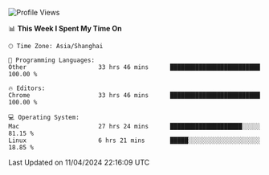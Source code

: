 <!--START_SECTION:waka-->
![Profile Views](http://img.shields.io/badge/Profile%20Views-2-blue)

📊 **This Week I Spent My Time On** 

```text
🕑︎ Time Zone: Asia/Shanghai

💬 Programming Languages: 
Other                    33 hrs 46 mins      █████████████████████████   100.00 % 

🔥 Editors: 
Chrome                   33 hrs 46 mins      █████████████████████████   100.00 % 

💻 Operating System: 
Mac                      27 hrs 24 mins      ████████████████████░░░░░   81.15 % 
Linux                    6 hrs 21 mins       █████░░░░░░░░░░░░░░░░░░░░   18.85 % 
```


 Last Updated on 11/04/2024 22:16:09 UTC
<!--END_SECTION:waka-->
